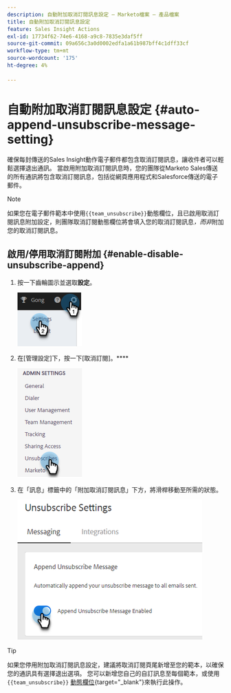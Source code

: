 ```yaml
---
description: 自動附加取消訂閱訊息設定 — Marketo檔案 — 產品檔案
title: 自動附加取消訂閱訊息設定
feature: Sales Insight Actions
exl-id: 17734f62-74e6-4168-a9c8-7835e3daf5ff
source-git-commit: 09a656c3a0d0002edfa1a61b987bff4c1dff33cf
workflow-type: tm+mt
source-wordcount: '175'
ht-degree: 4%

---
```


# 自動附加取消訂閱訊息設定 {#auto-append-unsubscribe-message-setting}

確保每封傳送的Sales Insight動作電子郵件都包含取消訂閱訊息，讓收件者可以輕鬆選擇退出通訊。 當啟用附加取消訂閱訊息時，您的團隊從Marketo Sales傳送的所有通訊將包含取消訂閱訊息，包括從網頁應用程式和Salesforce傳送的電子郵件。

>[!NOTE]
>
>如果您在電子郵件範本中使用`{{team_unsubscribe}}`動態欄位，且已啟用取消訂閱訊息附加設定，則團隊取消訂閱動態欄位將會填入您的取消訂閱訊息&#x200B;_，而非_&#x200B;附加您的取消訂閱訊息。

## 啟用/停用取消訂閱附加 {#enable-disable-unsubscribe-append}

1. 按一下齒輪圖示並選取&#x200B;**設定**。

   ![](assets/auto-append-unsubscribe-message-setting-1.png)

1. 在[管理設定]下，按一下[取消訂閱]。****

   ![](assets/auto-append-unsubscribe-message-setting-2.png)

1. 在「訊息」標籤中的「附加取消訂閱訊息」下方，將滑桿移動至所需的狀態。

   ![](assets/auto-append-unsubscribe-message-setting-3.png)

>[!TIP]
>
>如果您停用附加取消訂閱訊息設定，建議將取消訂閱頁尾新增至您的範本，以確保您的通訊具有選擇退出選項。 您可以新增您自己的自訂訊息至每個範本，或使用`{{team_unsubscribe}}` [動態欄位](/help/marketo/product-docs/marketo-sales-insight/actions/templates/dynamic-fields.md){target="_blank"}來執行此操作。
